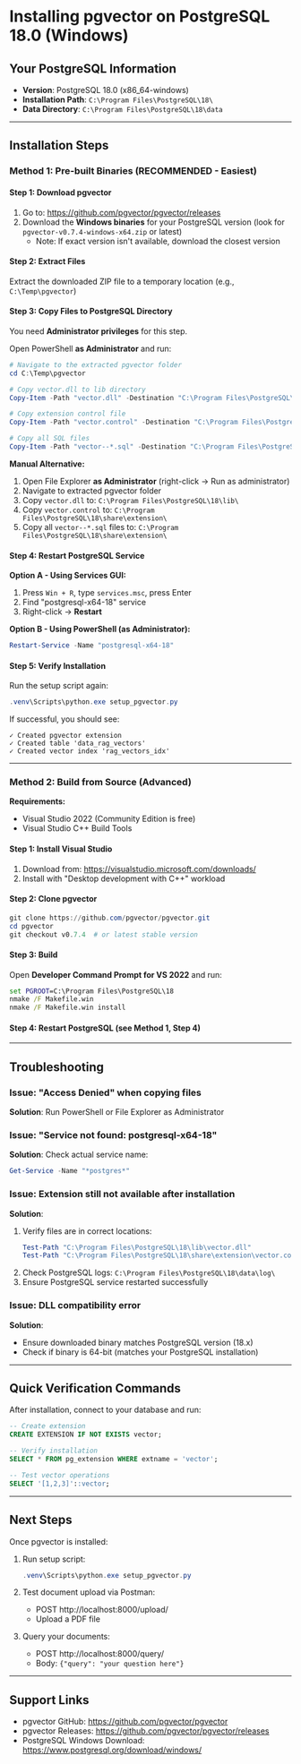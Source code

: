# Installing pgvector on PostgreSQL 18.0 (Windows)

## Your PostgreSQL Information
- **Version**: PostgreSQL 18.0 (x86_64-windows)
- **Installation Path**: `C:\Program Files\PostgreSQL\18\`
- **Data Directory**: `C:\Program Files\PostgreSQL\18\data`

---

## Installation Steps

### Method 1: Pre-built Binaries (RECOMMENDED - Easiest)

#### Step 1: Download pgvector
1. Go to: https://github.com/pgvector/pgvector/releases
2. Download the **Windows binaries** for your PostgreSQL version (look for `pgvector-v0.7.4-windows-x64.zip` or latest)
   - Note: If exact version isn't available, download the closest version

#### Step 2: Extract Files
Extract the downloaded ZIP file to a temporary location (e.g., `C:\Temp\pgvector`)

#### Step 3: Copy Files to PostgreSQL Directory
You need **Administrator privileges** for this step.

Open PowerShell **as Administrator** and run:

```powershell
# Navigate to the extracted pgvector folder
cd C:\Temp\pgvector

# Copy vector.dll to lib directory
Copy-Item -Path "vector.dll" -Destination "C:\Program Files\PostgreSQL\18\lib\" -Force

# Copy extension control file
Copy-Item -Path "vector.control" -Destination "C:\Program Files\PostgreSQL\18\share\extension\" -Force

# Copy all SQL files
Copy-Item -Path "vector--*.sql" -Destination "C:\Program Files\PostgreSQL\18\share\extension\" -Force
```

**Manual Alternative:**
1. Open File Explorer **as Administrator** (right-click -> Run as administrator)
2. Navigate to extracted pgvector folder
3. Copy `vector.dll` to: `C:\Program Files\PostgreSQL\18\lib\`
4. Copy `vector.control` to: `C:\Program Files\PostgreSQL\18\share\extension\`
5. Copy all `vector--*.sql` files to: `C:\Program Files\PostgreSQL\18\share\extension\`

#### Step 4: Restart PostgreSQL Service

**Option A - Using Services GUI:**
1. Press `Win + R`, type `services.msc`, press Enter
2. Find "postgresql-x64-18" service
3. Right-click → **Restart**

**Option B - Using PowerShell (as Administrator):**
```powershell
Restart-Service -Name "postgresql-x64-18"
```

#### Step 5: Verify Installation
Run the setup script again:
```powershell
.venv\Scripts\python.exe setup_pgvector.py
```

If successful, you should see:
```
✓ Created pgvector extension
✓ Created table 'data_rag_vectors'
✓ Created vector index 'rag_vectors_idx'
```

---

### Method 2: Build from Source (Advanced)

**Requirements:**
- Visual Studio 2022 (Community Edition is free)
- Visual Studio C++ Build Tools

#### Step 1: Install Visual Studio
1. Download from: https://visualstudio.microsoft.com/downloads/
2. Install with "Desktop development with C++" workload

#### Step 2: Clone pgvector
```powershell
git clone https://github.com/pgvector/pgvector.git
cd pgvector
git checkout v0.7.4  # or latest stable version
```

#### Step 3: Build
Open **Developer Command Prompt for VS 2022** and run:
```cmd
set PGROOT=C:\Program Files\PostgreSQL\18
nmake /F Makefile.win
nmake /F Makefile.win install
```

#### Step 4: Restart PostgreSQL (see Method 1, Step 4)

---

## Troubleshooting

### Issue: "Access Denied" when copying files
**Solution**: Run PowerShell or File Explorer as Administrator

### Issue: "Service not found: postgresql-x64-18"
**Solution**: Check actual service name:
```powershell
Get-Service -Name "*postgres*"
```

### Issue: Extension still not available after installation
**Solution**: 
1. Verify files are in correct locations:
   ```powershell
   Test-Path "C:\Program Files\PostgreSQL\18\lib\vector.dll"
   Test-Path "C:\Program Files\PostgreSQL\18\share\extension\vector.control"
   ```
2. Check PostgreSQL logs: `C:\Program Files\PostgreSQL\18\data\log\`
3. Ensure PostgreSQL service restarted successfully

### Issue: DLL compatibility error
**Solution**: 
- Ensure downloaded binary matches PostgreSQL version (18.x)
- Check if binary is 64-bit (matches your PostgreSQL installation)

---

## Quick Verification Commands

After installation, connect to your database and run:

```sql
-- Create extension
CREATE EXTENSION IF NOT EXISTS vector;

-- Verify installation
SELECT * FROM pg_extension WHERE extname = 'vector';

-- Test vector operations
SELECT '[1,2,3]'::vector;
```

---

## Next Steps

Once pgvector is installed:

1. Run setup script:
   ```powershell
   .venv\Scripts\python.exe setup_pgvector.py
   ```

2. Test document upload via Postman:
   - POST http://localhost:8000/upload/
   - Upload a PDF file

3. Query your documents:
   - POST http://localhost:8000/query/
   - Body: `{"query": "your question here"}`

---

## Support Links

- pgvector GitHub: https://github.com/pgvector/pgvector
- pgvector Releases: https://github.com/pgvector/pgvector/releases
- PostgreSQL Windows Download: https://www.postgresql.org/download/windows/
